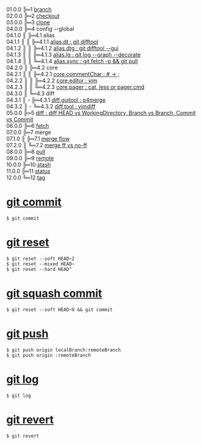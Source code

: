 01.0.0 ╠═1 [branch](01_git/01_branch/01_git_branch.md)  
02.0.0 ╠═2 [checkout](01_git/02_checkout/01_git_checkout.md)  
03.0.0 ╠═3 [clone](01_git/03_clone/01_git_clone.md)  
04.0.0 ╠═4 config --global  
04.1.0 ║ ╠═4.1 alias  
04.1.1 ║ ║ ╠═4.1.1 [alias.dt : git difftool](01_git/04_config/01_alias/01_alias.dt.md)  
04.1.2 ║ ║ ╠═4.1.2 [alias.dtg : git difftool --gui](01_git/04_config/01_alias/02_alias.dtg.md)  
04.1.3 ║ ║ ╠═4.1.3 [alias.lg : git log --graph --decorate](01_git/04_config/01_alias/03_alias.lg.md)  
04.1.4 ║ ║ ╚═4.1.4 [alias.sync : git fetch -p && git pull](01_git/04_config/01_alias/04_alias.sync.md)  
04.2.0 ║ ╠═4.2 core  
04.2.1 ║ ║ ╠═4.2.1 [core.commentChar : # -> ;](01_git/04_config/02_core/01_core.commentChar_semicolon.md)  
04.2.2 ║ ║ ╠═4.2.2 [core.editor : vim](01_git/04_config/02_core/02_core.editor_vim.md)  
04.2.3 ║ ║ ╚═4.2.3 [core.pager : cat, less or pager.cmd](01_git/04_config/02_core/03_core.pager_cat.md)  
04.3.0 ║ ╚═4.3 diff  
04.3.1 ║ - ╠═4.3.1 [diff.guitool : p4merge](01_git/04_config/03_diff/01_diff.guitool_p4merge.md)  
04.3.2 ║ - ╚═4.3.2 [diff.tool : vimdiff](01_git/04_config/03_diff/02_diff.tool_vimdiff.md)  
05.0.0 ╠═5 [diff : diff HEAD vs WorkingDirectory, Branch vs Branch, Commit vs Commit](01_git/05_diff/01_git_diff.md)  
06.0.0 ╠═6 [fetch](01_git/06_fetch/01_git_fetch.md)  
07.0.0 ╠═7 merge  
07.1.0 ║ ╠═7.1 [merge flow](01_git/07_merge/01_git_merge_flow.md)  
07.2.0 ║ ╚═7.2 [merge ff vs no-ff](01_git/07_merge/02_git_merge_ff_no-ff.md)  
08.0.0 ╠═8 [pull](01_git/08_pull/01_git_pull.md)  
09.0.0 ╠═9 [remote](01_git/09_remote/01_git_remote.md)  
10.0.0 ╠═10 [stash](01_git/10_stash/01_git_stash.md)  
11.0.0 ╠═11 [status](01_git/11_status/01_git_status.md)  
12.0.0 ╚═12 [tag](01_git/12_tag/01_git_tag.md)  

# [git commit](02_git_command/10_git_commit.md)
```{bash}
$ git commit
```

# [git reset](02_git_command/11_git_reset_soft.md)
```{bash}
$ git reset --soft HEAD~2
$ git reset --mixed HEAD~
$ git reset --hard HEAD^
```

# [git squash commit](02_git_command/12_git_squash_commit.md)
```{bash}
$ git reset --soft HEAD~9 && git commit
```

# [git push](02_git_command/13_git_push.md)
```{bash}
$ git push origin localBranch:remoteBranch
$ git push origin :remoteBranch
```

# [git log](02_git_command/14_git_log.md)
```{bash}
$ git log
```

# [git revert](02_git_command/15_git_revert.md)
```{bash}
$ git revert
```

